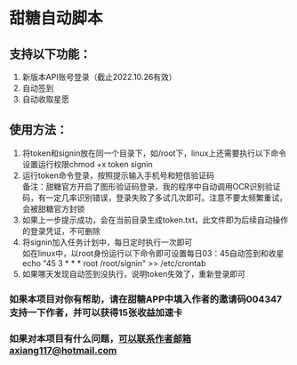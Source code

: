 # 甜糖自动脚本

## 支持以下功能：
1. 新版本API账号登录（截止2022.10.26有效）
2. 自动签到
3. 自动收取星愿

## 使用方法：
1. 将token和signin放在同一个目录下，如/root下，linux上还需要执行以下命令设置运行权限chmod +x token signin
2. 运行token命令登录，按照提示输入手机号和短信验证码  
   备注：甜糖官方开启了图形验证码登录，我的程序中自动调用OCR识别验证码，有一定几率识别错误，登录失败了多试几次即可。注意不要太频繁重试，会被甜糖官方封锁
3. 如果上一步提示成功，会在当前目录生成token.txt，此文件即为后续自动操作的登录凭证，不可删除
4. 将signin加入任务计划中，每日定时执行一次即可  
   如在linux中，以root身份运行以下命令即可设置每日03：45自动签到和收星  
   echo "45 3 * * * root /root/signin" >> /etc/crontab
5. 如果哪天发现自动签到没执行，说明token失效了，重新登录即可


### 如果本项目对你有帮助，请在甜糖APP中填入作者的邀请码004347支持一下作者，并可以获得15张收益加速卡


### 如果对本项目有什么问题，可以联系作者邮箱axiang117@hotmail.com